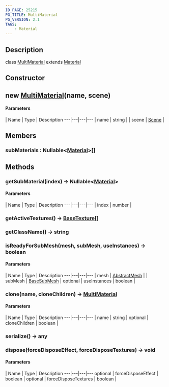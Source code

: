 ```yaml
---
ID_PAGE: 25215
PG_TITLE: MultiMaterial
PG_VERSION: 2.1
TAGS:
    - Material
---
```

## Description

class [MultiMaterial](/classes/3.1/MultiMaterial) extends [Material](/classes/3.1/Material)



## Constructor

## new [MultiMaterial](/classes/3.1/MultiMaterial)(name, scene)



#### Parameters
 | Name | Type | Description
---|---|---|---
 | name | string | 
 | scene | [Scene](/classes/3.1/Scene) | 
## Members

### subMaterials : Nullable&lt;[Material](/classes/3.1/Material)&gt;[]


## Methods

### getSubMaterial(index) &rarr; Nullable&lt;[Material](/classes/3.1/Material)&gt;



#### Parameters
 | Name | Type | Description
---|---|---|---
 | index | number | 

### getActiveTextures() &rarr; [BaseTexture](/classes/3.1/BaseTexture)[]


### getClassName() &rarr; string


### isReadyForSubMesh(mesh, subMesh, useInstances) &rarr; boolean



#### Parameters
 | Name | Type | Description
---|---|---|---
 | mesh | [AbstractMesh](/classes/3.1/AbstractMesh) | 
 | subMesh | [BaseSubMesh](/classes/3.1/BaseSubMesh) | 
optional | useInstances | boolean | 
### clone(name, cloneChildren) &rarr; [MultiMaterial](/classes/3.1/MultiMaterial)



#### Parameters
 | Name | Type | Description
---|---|---|---
 | name | string | 
optional | cloneChildren | boolean | 
### serialize() &rarr; any


### dispose(forceDisposeEffect, forceDisposeTextures) &rarr; void



#### Parameters
 | Name | Type | Description
---|---|---|---
optional | forceDisposeEffect | boolean | 
optional | forceDisposeTextures | boolean | 

